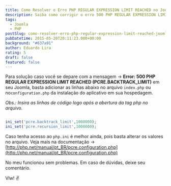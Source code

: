 ```yaml
---
title: Como Resolver o Erro PHP REGULAR EXPRESSION LIMIT REACHED no Joomla
description: Saiba como corrigir o erro 500 PHP REGULAR EXPRESSION LIMIT REACHED (PCRE.BACKTRACK_LIMIT) no Joomla, adicionando linhas de código ao arquivo de configuração ou ao php.ini.
tags:
  - Joomla
  - PHP
postSlug: como-resolver-erro-php-regular-expression-limit-reached-joomla
pubDatetime: 2015-05-20T20:11:23.000+00:00
background: "#637a91"
author: Eduardo Lira
rating: 5
draft: false
featured: false
---
```


Para solução caso você se depare com a mensagem -> **Error: 500 PHP REGULAR EXPRESSION LIMIT REACHED (PCRE.BACKTRACK_LIMIT)** em seu Joomla, basta adicionar as linhas abaixo no arquivo <code>index.php</code> ou no<code>configuration.php</code> da instalação do aplicativo em sua hospedagem.

_Obs.: Insira as linhas de código logo após a abertura da tag php no arquivo._

```php

ini_set('pcre.backtrack_limit',1000000);
ini_set('pcre.recursion_limit',1000000);

```

Caso tenha acesso ao <code>php.ini</code> é melhor ainda, pois basta alterar os valores no arquivo.
Veja mais na documentação -> [http://php.net/manual/pt_BR/pcre.configuration.php](http://php.net/manual/pt_BR/pcre.configuration.php)

No meu funcionou sem problemas.
Em caso de dúvidas, deixe seu comentário.

Vlw! :v:
